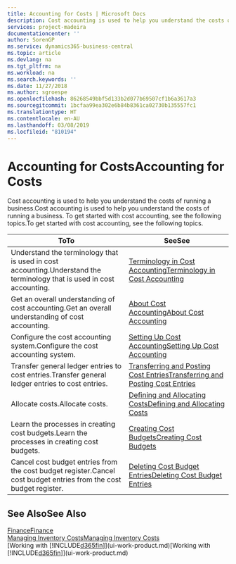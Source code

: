 ```yaml
---
title: Accounting for Costs | Microsoft Docs
description: Cost accounting is used to help you understand the costs of running a business. To get started with cost accounting, see the following topics.
services: project-madeira
documentationcenter: ''
author: SorenGP
ms.service: dynamics365-business-central
ms.topic: article
ms.devlang: na
ms.tgt_pltfrm: na
ms.workload: na
ms.search.keywords: ''
ms.date: 11/27/2018
ms.author: sgroespe
ms.openlocfilehash: 86268549bbf5d133b2d077b69507cf1b6a3617a3
ms.sourcegitcommit: 1bcfaa99ea302e6b84b8361ca02730b135557fc1
ms.translationtype: HT
ms.contentlocale: en-AU
ms.lasthandoff: 03/08/2019
ms.locfileid: "810194"
---
```

# <a name="accounting-for-costs"></a><span data-ttu-id="11567-104">Accounting for Costs</span><span class="sxs-lookup"><span data-stu-id="11567-104">Accounting for Costs</span></span>
<span data-ttu-id="11567-105">Cost accounting is used to help you understand the costs of running a business.</span><span class="sxs-lookup"><span data-stu-id="11567-105">Cost accounting is used to help you understand the costs of running a business.</span></span> <span data-ttu-id="11567-106">To get started with cost accounting, see the following topics.</span><span class="sxs-lookup"><span data-stu-id="11567-106">To get started with cost accounting, see the following topics.</span></span>  

|<span data-ttu-id="11567-107">To</span><span class="sxs-lookup"><span data-stu-id="11567-107">To</span></span>|<span data-ttu-id="11567-108">See</span><span class="sxs-lookup"><span data-stu-id="11567-108">See</span></span>|  
|--------|---------|  
|<span data-ttu-id="11567-109">Understand the terminology that is used in cost accounting.</span><span class="sxs-lookup"><span data-stu-id="11567-109">Understand the terminology that is used in cost accounting.</span></span>|[<span data-ttu-id="11567-110">Terminology in Cost Accounting</span><span class="sxs-lookup"><span data-stu-id="11567-110">Terminology in Cost Accounting</span></span>](finance-terminology-in-cost-accounting.md)|  
|<span data-ttu-id="11567-111">Get an overall understanding of cost accounting.</span><span class="sxs-lookup"><span data-stu-id="11567-111">Get an overall understanding of cost accounting.</span></span>|[<span data-ttu-id="11567-112">About Cost Accounting</span><span class="sxs-lookup"><span data-stu-id="11567-112">About Cost Accounting</span></span>](finance-about-cost-accounting.md)|  
|<span data-ttu-id="11567-113">Configure the cost accounting system.</span><span class="sxs-lookup"><span data-stu-id="11567-113">Configure the cost accounting system.</span></span>|[<span data-ttu-id="11567-114">Setting Up Cost Accounting</span><span class="sxs-lookup"><span data-stu-id="11567-114">Setting Up Cost Accounting</span></span>](finance-set-up-cost-accounting.md)|  
|<span data-ttu-id="11567-115">Transfer general ledger entries to cost entries.</span><span class="sxs-lookup"><span data-stu-id="11567-115">Transfer general ledger entries to cost entries.</span></span>|[<span data-ttu-id="11567-116">Transferring and Posting Cost Entries</span><span class="sxs-lookup"><span data-stu-id="11567-116">Transferring and Posting Cost Entries</span></span>](finance-transfer-and-post-cost-entries.md)|  
|<span data-ttu-id="11567-117">Allocate costs.</span><span class="sxs-lookup"><span data-stu-id="11567-117">Allocate costs.</span></span>|[<span data-ttu-id="11567-118">Defining and Allocating Costs</span><span class="sxs-lookup"><span data-stu-id="11567-118">Defining and Allocating Costs</span></span>](finance-define-and-allocate-costs.md)|  
|<span data-ttu-id="11567-119">Learn the processes in creating cost budgets.</span><span class="sxs-lookup"><span data-stu-id="11567-119">Learn the processes in creating cost budgets.</span></span>|[<span data-ttu-id="11567-120">Creating Cost Budgets</span><span class="sxs-lookup"><span data-stu-id="11567-120">Creating Cost Budgets</span></span>](finance-create-cost-budgets.md)|
|<span data-ttu-id="11567-121">Cancel cost budget entries from the cost budget register.</span><span class="sxs-lookup"><span data-stu-id="11567-121">Cancel cost budget entries from the cost budget register.</span></span>|[<span data-ttu-id="11567-122">Deleting Cost Budget Entries</span><span class="sxs-lookup"><span data-stu-id="11567-122">Deleting Cost Budget Entries</span></span>](finance-how-to-delete-cost-budget-entries.md)| 


## <a name="see-also"></a><span data-ttu-id="11567-123">See Also</span><span class="sxs-lookup"><span data-stu-id="11567-123">See Also</span></span>  
[<span data-ttu-id="11567-124">Finance</span><span class="sxs-lookup"><span data-stu-id="11567-124">Finance</span></span>](finance.md)  
[<span data-ttu-id="11567-125">Managing Inventory Costs</span><span class="sxs-lookup"><span data-stu-id="11567-125">Managing Inventory Costs</span></span>](finance-manage-inventory-costs.md)  
<span data-ttu-id="11567-126">[Working with [!INCLUDE[d365fin](includes/d365fin_md.md)]](ui-work-product.md)</span><span class="sxs-lookup"><span data-stu-id="11567-126">[Working with [!INCLUDE[d365fin](includes/d365fin_md.md)]](ui-work-product.md)</span></span>
